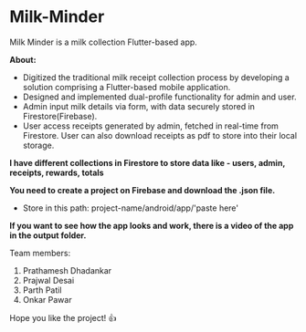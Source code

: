 # Milk-Minder
Milk Minder is a milk collection Flutter-based app. 


**About:**
- Digitized the traditional milk receipt collection process by developing a solution comprising a Flutter-based mobile
 application. 
- Designed and implemented dual-profile functionality for admin and user. 
- Admin input milk details via form, with data securely stored in Firestore(Firebase). 
- User access receipts generated by admin, fetched in real-time from Firestore. User can also download receipts as pdf to store into their local storage.

**I have different collections in Firestore to store data like - users, admin, receipts, rewards, totals**

**You need to create a project on Firebase and download the .json file.**
- Store in this path: project-name/android/app/'paste here'

**If you want to see how the app looks and work, there is a video of the app in the output folder.**

Team members: 
1) Prathamesh Dhadankar
2) Prajwal Desai
3) Parth Patil
4) Onkar Pawar

Hope you like the project! 👍
